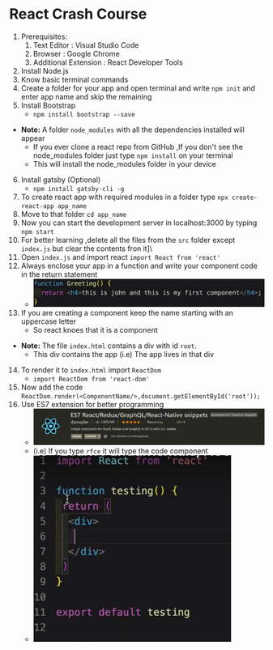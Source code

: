 # React Crash Course
1. Prerequisites:
    1. Text Editor : Visual Studio Code
    2. Browser : Google Chrome
    3. Additional Extension : React Developer Tools
2. Install Node.js
3. Know basic terminal commands
4. Create a folder for your app and open terminal and write `npm init` and enter app name and skip the remaining
5. Install Bootstrap 
    - `npm install bootstrap --save`
- **Note:** A folder `node_modules` with all the dependencies installed will appear
    - If you ever clone a react repo from GitHub ,If you don't see the node_modules folder just type `npm install` on your terminal
    - This will install the node_modules folder in your device
6. Install gatsby (Optional)
    - `npm install gatsby-cli -g`
7. To create react app with required modules in a folder type `npx create-react-app app_name`
8. Move to that folder `cd app_name`
9. Now you can start the development server in localhost:3000 by typing `npm start`
10. For better learning ,delete all the files from the `src` folder except `index.js` but clear the contents fron it]\
11. Open `index.js` and import react `import React from 'react'`
12. Always enclose your app in a function and write your component code in the return statement
    - ![ComponentImage](Images/Component.bmp)
13. If you are creating a component keep the name starting with an uppercase letter 
    - So react knoes that it is a component
- **Note:** The file `index.html` contains a div with id `root`.
    - This div contains the app (i.e) The app lives in that div
14. To render it to `index.html` import `ReactDom`
    - `import ReactDom from 'react-dom'`
15. Now add the code `ReactDom.render(<ComponentName/>,document.getElementById('root'));`
16. Use ES7 extension for better programming
    - ![ES7extension](Images/ES7extension.png)
    - (i.e) If you type `rfce` it will type the code component
    - ![rfceCode](Images/rfce.png)
